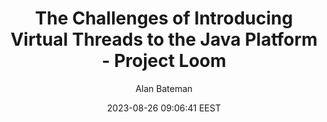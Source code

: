 ---
link: "https://www.youtube.com/watch?v=WsCJYQDPrrE"
title: "The Challenges of Introducing Virtual Threads to the Java Platform - Project Loom"
image: "https://i.ytimg.com/vi/WsCJYQDPrrE/maxresdefault.jpg"
author: "Alan Bateman"
author_link: "http://www.youtube.com/@java"
date: 2023-08-26 09:06:41 EEST
tags:
  - Java
  - YouTube
  - Video
---